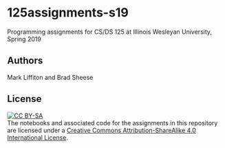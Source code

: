 # 125assignments-s19

Programming assignments for CS/DS 125 at Illinois Wesleyan University, Spring 2019

## Authors

Mark Liffiton and Brad Sheese

## License
[![CC BY-SA](https://i.creativecommons.org/l/by-sa/4.0/88x31.png)](http://creativecommons.org/licenses/by-sa/4.0/)  
The notebooks and associated code for the assignments in this repository are licensed under a [Creative Commons Attribution-ShareAlike 4.0 International License](http://creativecommons.org/licenses/by-sa/4.0/).
